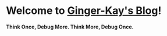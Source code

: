 # Welcome to [Ginger-Kay's Blog](https://ginger-kay.github.io/)!

**Think Once, Debug More. Think More, Debug Once.**

